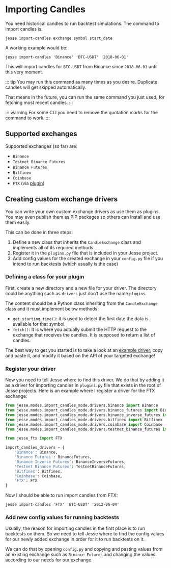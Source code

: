 # Importing Candles

You need historical candles to run backtest simulations. The command to import candles is:

```
jesse import-candles exchange symbol start_date
```

A working example would be:

```
jesse import-candles 'Binance' 'BTC-USDT' '2018-06-01'
```

This will import candles for `BTC-USDT` from Binance since `2018-06-01` until this very moment.

::: tip
You may run this command as many times as you desire. Duplicate candles will get skipped automatically. 

That means in the future, you can run the same command you just used, for fetching most recent candles. 
:::


::: warning
For some CLI you need to remove the quotation marks for the command to work.
:::

## Supported exchanges

Supported exchanges (so far) are:

-   `Binance`
-   `Testnet Binance Futures`
-   `Binance Futures`
-   `Bitfinex`
-   `Coinbase`
-    `FTX` (via [plugin](https://github.com/jesse-ai/ftx-driver))

## Creating custom exchange drivers 

You can write your own custom exchange drivers as use them as plugins. You may even publish them as PIP packages so others can install and use them easily. 

This can be done in three steps:
1. Define a new class that inherits the `CandleExchange` class and implements all of its required methods. 
2. Register it in the `plugins.py` file that is included in your Jesse project. 
3. Add config values for the created exchange in your `config.py` file if you intend to run backtests (which usually is the case)

### Defining a class for your plugin
First, create a new directory and a new file for your driver. The directory could be anything such as `drivers` just don’t use the name `plugins`. 

The content should be a Python class inheriting from the `CandleExchange` class and it must implement below methods: 
- `get_starting_time()`: it is used to detect the first date the data is available for that symbol. 
- `fetch()`: It is where you actually submit the HTTP request to the exchange that receives the candles. It is supposed to return a list of candles. 

The best way to get you started is to take a look at an [example driver](https://github.com/jesse-ai/ftx-driver), copy and paste it, and modify it based on the API of your targeted exchange! 

### Register your driver
Now you need to tell Jesse where to find this driver. We do that by adding it as a driver for importing candles in `plugins.py` file that exists in the root of Jesse projects. Here is an example where I register a driver for the FTX exchange:

```py
from jesse.modes.import_candles_mode.drivers.binance import Binance
from jesse.modes.import_candles_mode.drivers.binance_futures import BinanceFutures
from jesse.modes.import_candles_mode.drivers.binance_inverse_futures import BinanceInverseFutures
from jesse.modes.import_candles_mode.drivers.bitfinex import Bitfinex
from jesse.modes.import_candles_mode.drivers.coinbase import Coinbase
from jesse.modes.import_candles_mode.drivers.testnet_binance_futures import TestnetBinanceFutures

from jesse_ftx import FTX

import_candles_drivers = {
    'Binance': Binance,
    'Binance Futures': BinanceFutures,
    'Binance Inverse Futures': BinanceInverseFutures,
    'Testnet Binance Futures': TestnetBinanceFutures,
    'Bitfinex': Bitfinex,
    'Coinbase': Coinbase,
    'FTX': FTX
}
```

Now I should be able to run import candles from FTX:

```
jesse import-candles 'FTX' 'BTC-USDT' '2012-06-04'
```

### Add new config values for running backtests
Usually, the reason for importing candles in the first place is to run backtests on them. So we need to tell Jesse where to find the config values for our newly added exchange in order for it to run backtests on it. 

We can do that by opening `config.py` and copying and pasting values from an existing exchange such as `Binance Futures` and changing the values according to our needs for our exchange. 
